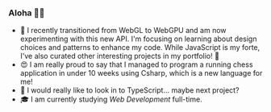 ### Aloha 👋😃
- 🤯 I recently transitioned from WebGL to WebGPU and am now experimenting with this new API. I'm focusing on learning about design choices and patterns to enhance my code. While JavaScript is my forte, I've also curated other interesting projects in my portfolio! 🔭
- 😍 I am really proud to say that I managed to program a running chess application in under 10 weeks using Csharp, which is a new language for me!
- 🙈 I would really like to look in to TypeScript... maybe next project?
- 🎓 I am currently studying *Web Development* full-time.
